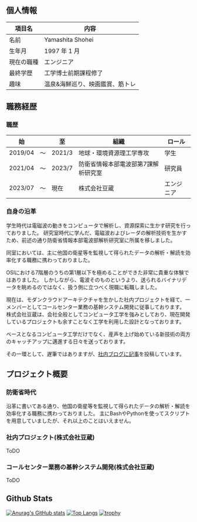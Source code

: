 ## 個人情報

|項目名|内容|
|----|----|
|名前|Yamashita Shohei|
|生年月|1997 年 1 月|
|現在の職種|エンジニア|
|最終学歴|工学博士前期課程修了|
|趣味|温泉&海鮮巡り、映画鑑賞、筋トレ|

## 職務経歴
### 職歴
|始||至|組織|ロール|
|----|----|----|----|----|
|2019/04|〜|2021/3|地球・環境資源理工学専攻|学生|
|2021/04|〜|2023/7|防衛省情報本部電波部第7課解析研究室|研究員|
|2023/07|〜|現在|株式会社豆蔵|エンジニア|

### 自身の沿革
学生時代は電磁波の動きをコンピュータで解析し、資源探索に生かす研究を行っておりました。
研究室時代に学んだ、電磁波およびレーダの解析技術を生かすため、前述の通り防衛省情報本部電波部解析研究室に所属を移しました。

同室においては、主に他国の衛星等を監視して得られたデータの解析・解読を効率化する職務に携わっておりました。

OSIにおける7階層のうちの第1層以下を極めることができた非常に貴重な体験ではありました。
しかしながら、電波そのものというより、送られるバイナリデータを眺めるのではなく、扱う側に立つべく現職に転職しました。

現在は、モダンクラウドアーキテクチャを生かした社内プロジェクトを経て、一メンバーとしてコールセンター業務の基幹システム開発に従事しております。
株式会社豆蔵は、会社全般としてコンピュータ工学を強みとしており、現在開発しているプロジェクトも余すことなく工学を利用した設計となっております。

ベースとなるコンピュータ工学だけでなく、産声を上げ始めている新技術の両方のキャッチアップに邁進する日々を送っております。

その一環として、遅筆ではありますが、[社内ブログに記事](https://developer.mamezou-tech.com/authors/shohei-yamashita/)を投稿しています。


## プロジェクト概要 
### 防衛省時代
沿革に書いてある通り、他国の衛星等を監視して得られたデータの解析・解読を効率化する職務に携わっておりました。
主にBashやPythonを使ってスクリプトを用意していましたが、それ以上のことはいえません。

### 社内プロジェクト(株式会社豆蔵)
ToDO
### コールセンター業務の基幹システム開発(株式会社豆蔵)
ToDO

## Github Stats

[![Anurag's GitHub stats](https://github-readme-stats.vercel.app/api?username=atomisu0312&count_private=true&theme=cobalt)](https://github.com/anuraghazra/github-readme-stats)
[![Top Langs](https://github-readme-stats.vercel.app/api/top-langs/?username=atomisu0312&count_private=true&theme=cobalt)](https://github.com/anuraghazra/github-readme-stats)
[![trophy](https://github-profile-trophy.vercel.app/?username=atomisu0312&theme=onedark&column=7
)](https://github.com/ryo-ma/github-profile-trophy)